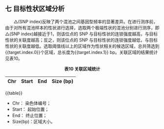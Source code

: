 ## 七 目标性状区域分析

<p>&emsp;&emsp;△(SNP index)反映了两个混池之间基因型频率的显著差异。在进行测序前，由于对所有混池样本的性状进行选择，选取两个极端性状的混池分别进行测序，即△(SNP index)越接近于1，则该位点的 SNP 与目标性状的连锁强度越高，与目标性状的关联度越高；反之，则该位点的 SNP 与目标性状的连锁强度越低，与目标性状的关联度越低。选取阈值线以上的区域作为性状相关的候选区域，总共筛选到{{target.index.0}}个区域，总长度为{{target.index.1}} bp。关联区域的结果统计见表10。</p>

<center><b>表10 关联区域统计</b></center>

| Chr | Start | End | Size (bp) |
| :---: | :---: | :---: | :---: |
{{table}}



- Chr： 染色体编号；
- Start： 起始位置；
- End： 终止位置；
- Size(bp)：区域大小。